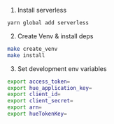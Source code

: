 1. Install serverless
```sh
yarn global add serverless
```

2. Create Venv & install deps
```sh
make create_venv
make install
```

3. Set development env variables
```sh
export access_token=
export hue_application_key=
export client_id=
export client_secret=
export arn=
export hueTokenKey=
```
